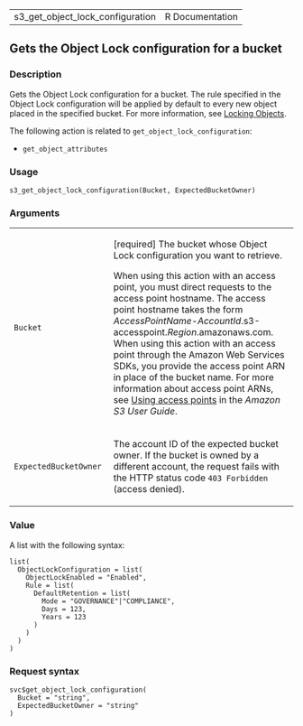<table style="width: 100%;">
<tbody>
<tr class="odd">
<td>s3_get_object_lock_configuration</td>
<td style="text-align: right;">R Documentation</td>
</tr>
</tbody>
</table>

## Gets the Object Lock configuration for a bucket

### Description

Gets the Object Lock configuration for a bucket. The rule specified in
the Object Lock configuration will be applied by default to every new
object placed in the specified bucket. For more information, see
[Locking
Objects](https://docs.aws.amazon.com/AmazonS3/latest/userguide/object-lock.html).

The following action is related to `get_object_lock_configuration`:

-   `get_object_attributes`

### Usage

    s3_get_object_lock_configuration(Bucket, ExpectedBucketOwner)

### Arguments

<table>
<colgroup>
<col style="width: 35%" />
<col style="width: 65%" />
</colgroup>
<tbody>
<tr class="odd">
<td><code
id="s3_get_object_lock_configuration_:_Bucket">Bucket</code></td>
<td><p>[required] The bucket whose Object Lock configuration you want to
retrieve.</p>
<p>When using this action with an access point, you must direct requests
to the access point hostname. The access point hostname takes the form
<em>AccessPointName</em>-<em>AccountId</em>.s3-accesspoint.<em>Region</em>.amazonaws.com.
When using this action with an access point through the Amazon Web
Services SDKs, you provide the access point ARN in place of the bucket
name. For more information about access point ARNs, see <a
href="https://docs.aws.amazon.com/AmazonS3/latest/userguide/using-access-points.html">Using
access points</a> in the <em>Amazon S3 User Guide</em>.</p></td>
</tr>
<tr class="even">
<td><code
id="s3_get_object_lock_configuration_:_ExpectedBucketOwner">ExpectedBucketOwner</code></td>
<td><p>The account ID of the expected bucket owner. If the bucket is
owned by a different account, the request fails with the HTTP status
code <code style="white-space: pre;">⁠403 Forbidden⁠</code> (access
denied).</p></td>
</tr>
</tbody>
</table>

### Value

A list with the following syntax:

    list(
      ObjectLockConfiguration = list(
        ObjectLockEnabled = "Enabled",
        Rule = list(
          DefaultRetention = list(
            Mode = "GOVERNANCE"|"COMPLIANCE",
            Days = 123,
            Years = 123
          )
        )
      )
    )

### Request syntax

    svc$get_object_lock_configuration(
      Bucket = "string",
      ExpectedBucketOwner = "string"
    )
